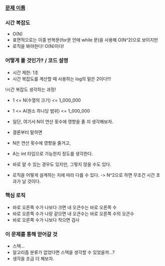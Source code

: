 ### [문제 이름](링크)


### 시간 복잡도
- O(N)
- 표면적으로는 이중 반복문(for문 안에 while 문)을 사용해 O(N^2)으로 보이지만
- 로직을 봐야한다! O(N)이다!

### 어떻게 풀 것인가? / 코드 설명
- 시간 제한: 1초
- 시간 복잡도를 계산할 때 사용하는 log의 밑은 2이다!!!  
  
!시간 복잡도 생각하는 과정!
- 1 <= N(수열의 크기) <= 1_000_000
- 1 <= A(원소 하나당 범위) <= 1_000_000

- 일단, 여기서 N이 연산 횟수에 영향을 줄 지 생각해보자.
- 결론부터 말하면
- N은 연산 횟수에 영향을 줄거고,
- A는 int 타입으로 가능한지 정도를 생각한다.

- 바로 알 수 있는 경우도 있지만, 그렇지 않을 수도 있다.
+ 로직을 어떻게 설계하는 지에 따라 다를 수 있다.
  -> N^2으로 하면 무조건 시간 초과가 날 것이다.

  
### 핵심 로직
- 바로 오른쪽 수가 나보다 크면 내 오큰수는 바로 오른쪽 수
- 바로 오른쪽 수가 나랑 같으면 내 오큰수는 바로 오른쪽 수의 오큰수
- 바로 오른쪽 수가 나보다 작으면 검사

### 이 문제를 통해 얻어갈 것
- 스택...
- 알고리즘 분류가 없었다면 스택을 생각할 수 있었을까...?
- 생각을 조금 더 해보자.